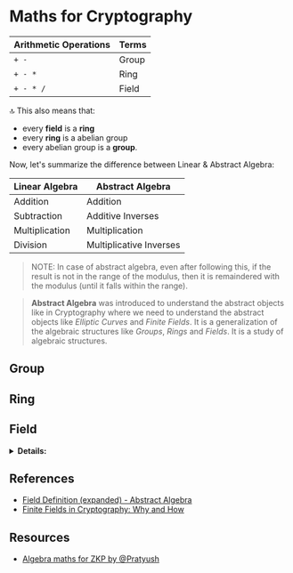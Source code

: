 # Maths for Cryptography

| Arithmetic Operations | Terms |
| --------------------- | ----- |
| `+ -`                 | Group |
| `+ - *`               | Ring  |
| `+ - * /`             | Field |

🔝 This also means that:

- every **field** is a **ring**
- every **ring** is a abelian group
- every abelian group is a **group**.

Now, let's summarize the difference between Linear & Abstract Algebra:

| Linear Algebra | Abstract Algebra        |
| -------------- | ----------------------- |
| Addition       | Addition                |
| Subtraction    | Additive Inverses       |
| Multiplication | Multiplication          |
| Division       | Multiplicative Inverses |

> NOTE: In case of abstract algebra, even after following this, if the result is not in the range of the modulus, then it is remaindered with the modulus (until it falls within the range).

> **Abstract Algebra** was introduced to understand the abstract objects like in Cryptography where we need to understand the abstract objects like _Elliptic Curves_ and _Finite Fields_. It is a generalization of the algebraic structures like _Groups_, _Rings_ and _Fields_. It is a study of algebraic structures.

## Group

## Ring

## Field

<details>
<summary><b>Details:</b></summary>

Here w.r.t. Cryptography, we will be dealing with _Finite Fields_.

In Finite Field (also a part of Abstract Algebra), arithmetic operations are done with a modulus i.e. `mod p` where `p` is a large prime number in a finite field.

> Whenever, finite field is mentioned, it is assumed that the modulus is a prime number i.e. with modulus is 1. like:
>
> - Additive inverse of `-5` ≡ `5`. Think of it as `-5 + 5 = 0`, following `(a + b) = 0`. Consider `0` as the additive identity (like a mirror 🪞 in real world). Visually, `-5 |0| 5` where, 0 is the axis in between -5 and 5.
> - Multiplicative inverse of `1/5` ≡ `5`. Think of it as `1/5 * 5 = 1`, following `(a * b) = 1`. Consider `1` as the multiplicative identity (like a mirror 🪞 in real world). Visually, `1/5 |1| 5` where 1 is the axis in between 1/5 and 5.

> For simplicity, we will use `mod 7` as the modulus for all the examples below.

**Q**. Why Finite Field?

**A**. Watch this [video](https://www.youtube.com/watch?v=ColSUxhpn6A).

**Q**. Why p should be a prime number in a finite field?

**A**. Because we won't have an integer ℤ determined during multiplicative inverses. For instance, there is no multiplicative inverse of 5 i.e. (`1/5`) with modulus like `100` (which is a non-prime no). Hence, we need to have a prime number as the modulus.

### Addition

```math
3 + 5 = 8 (mod 7) ≡ 1 (mod 7)
```

> NOTE: ≡ is used for equivalence in modular arithmetic to distinguish it from equality meaning "equivalent to".

> Here, we do:
>
> 1. _addition_
> 2. _remainder_

### Subtraction

```math
3 - 5 = 3 + (-5) = -2 (mod 7) ≡ 5 (mod 7)
```

> Here, we do:
>
> 1. _addition_
> 2. _additive inverse_

The inverse taken here is called _additive inverse_. Like `-2 + 7 = 5`.

The modulus is kept on adding to the negative number (however big it is), until it becomes positive. Once it is positive and if by chance doesn't fall into the range of the modulus `{1,...,m-1}`, it is then remaindered with the modulus like `52 % 7 = 3`.

> By the way, there are many kinds of inverses in a field.

### Multiplication

```math
3 * 5 = 15 (mod 7) ≡ 1 (mod 7)
```

> Here, we do:
>
> 1. _multiplication_
> 2. _remainder_

### Division

```math
3 / 5 = 3 * (1/5) ≡ 3 * 3 = 9 (mod 7) ≡ 2 (mod 7)
```

> In order to determine modular multiplicative inverse of 5 (also represented as (1/5) or 5^-1) mod 7, we need to find a number b such that:
>
> `(a * b) % 7 = 1`
>
> `(5 * b) % 7 = 1` => `b = 5`, trying out different values.

> Here, we do:
>
> 1. _multiplicative inverse_
> 2. _multiplication_
> 3. _remainder_

</details>

## References

- [Field Definition (expanded) - Abstract Algebra](https://www.youtube.com/watch?v=KCSZ4QhOw0I)
- [Finite Fields in Cryptography: Why and How](https://www.youtube.com/watch?v=ColSUxhpn6A&t=495s)

## Resources

- [Algebra maths for ZKP by @Pratyush](https://github.com/Pratyush/algebra-intro)
